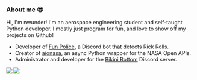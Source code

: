 
### About me :sunglasses:

Hi, I'm nwunder! I'm an aerospace engineering student and self-taught Python developer.
I mostly just program for fun, and love to show off my projects on Github!

- Developer of [Fun Police](https://github.com/nwunderly/Rickroll-warning-system), a Discord bot that detects Rick Rolls.
- Creator of [aionasa](https://github.com/nwunderly/aionasa), an async Python wrapper for the NASA Open APIs.
- Administrator and developer for the [Bikini Bottom](https://bikinibottomdiscord.org) Discord server.

<img align="left" src="https://github-readme-stats.vercel.app/api?username=nwunderly&count_private=true&line_height=21&show_icons=true&hide_border=true"/>
<img align="left" src="https://github-readme-stats.vercel.app/api/top-langs/?username=nwunderly&layout=compact&card_width=250&hide_border=true"/>
